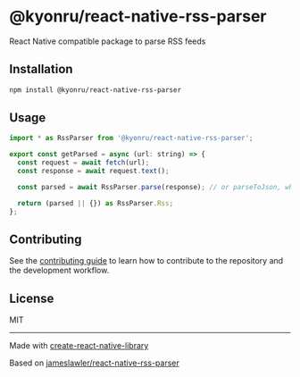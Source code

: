 # @kyonru/react-native-rss-parser

React Native compatible package to parse RSS feeds

## Installation

```sh
npm install @kyonru/react-native-rss-parser
```

## Usage

```js
import * as RssParser from '@kyonru/react-native-rss-parser';

export const getParsed = async (url: string) => {
  const request = await fetch(url);
  const response = await request.text();

  const parsed = await RssParser.parse(response); // or parseToJson, which will parse the whole object ignoring specifications, might contain unnecessary data

  return (parsed || {}) as RssParser.Rss;
};
```

## Contributing

See the [contributing guide](CONTRIBUTING.md) to learn how to contribute to the repository and the development workflow.

## License

MIT

---

Made with [create-react-native-library](https://github.com/callstack/react-native-builder-bob)

Based on [jameslawler/react-native-rss-parser](https://github.com/jameslawler/react-native-rss-parser)
